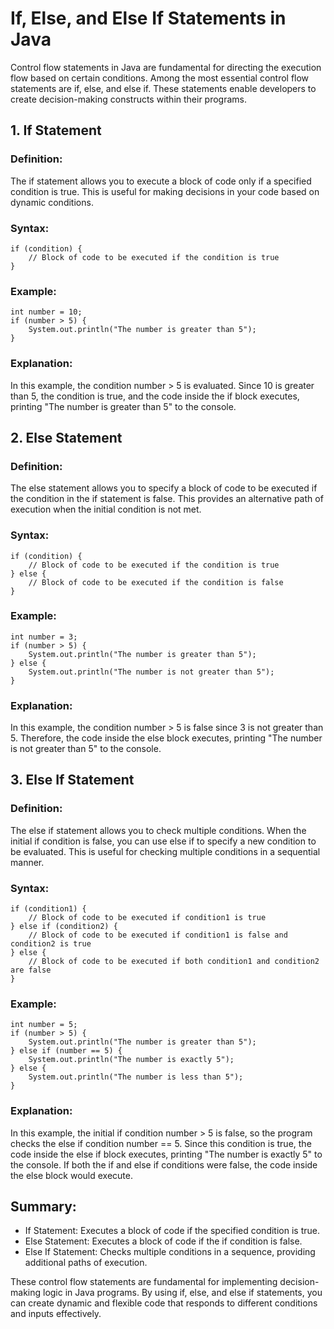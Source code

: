 # If, Else, and Else If Statements in Java

Control flow statements in Java are fundamental for directing the execution flow based on certain conditions. Among the most essential control flow statements are if, else, and else if. These statements enable developers to create decision-making constructs within their programs.

## 1. If Statement
### Definition:
The if statement allows you to execute a block of code only if a specified condition is true. This is useful for making decisions in your code based on dynamic conditions.

### Syntax:
```
if (condition) {
    // Block of code to be executed if the condition is true
}
```

### Example:
```
int number = 10;
if (number > 5) {
    System.out.println("The number is greater than 5");
}
```

### Explanation:
In this example, the condition number > 5 is evaluated. Since 10 is greater than 5, the condition is true, and the code inside the if block executes, printing "The number is greater than 5" to the console.

## 2. Else Statement
### Definition:
The else statement allows you to specify a block of code to be executed if the condition in the if statement is false. This provides an alternative path of execution when the initial condition is not met.

### Syntax:
```
if (condition) {
    // Block of code to be executed if the condition is true
} else {
    // Block of code to be executed if the condition is false
}
```

### Example:
```
int number = 3;
if (number > 5) {
    System.out.println("The number is greater than 5");
} else {
    System.out.println("The number is not greater than 5");
}
```

### Explanation:
In this example, the condition number > 5 is false since 3 is not greater than 5. Therefore, the code inside the else block executes, printing "The number is not greater than 5" to the console.

## 3. Else If Statement
### Definition:
The else if statement allows you to check multiple conditions. When the initial if condition is false, you can use else if to specify a new condition to be evaluated. This is useful for checking multiple conditions in a sequential manner.

### Syntax:
```
if (condition1) {
    // Block of code to be executed if condition1 is true
} else if (condition2) {
    // Block of code to be executed if condition1 is false and condition2 is true
} else {
    // Block of code to be executed if both condition1 and condition2 are false
}
```

### Example:
```
int number = 5;
if (number > 5) {
    System.out.println("The number is greater than 5");
} else if (number == 5) {
    System.out.println("The number is exactly 5");
} else {
    System.out.println("The number is less than 5");
}
```

### Explanation:
In this example, the initial if condition number > 5 is false, so the program checks the else if condition number == 5. Since this condition is true, the code inside the else if block executes, printing "The number is exactly 5" to the console. If both the if and else if conditions were false, the code inside the else block would execute.

## Summary:
* If Statement: Executes a block of code if the specified condition is true.
* Else Statement: Executes a block of code if the if condition is false.
* Else If Statement: Checks multiple conditions in a sequence, providing additional paths of execution.

These control flow statements are fundamental for implementing decision-making logic in Java programs. By using if, else, and else if statements, you can create dynamic and flexible code that responds to different conditions and inputs effectively.